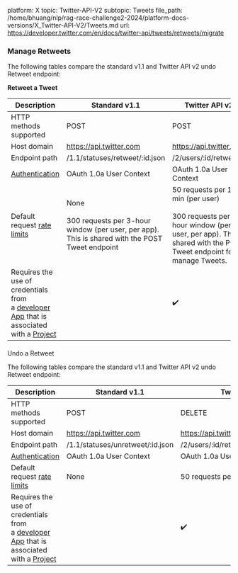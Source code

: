 platform: X
topic: Twitter-API-V2
subtopic: Tweets
file_path: /home/bhuang/nlp/rag-race-challenge2-2024/platform-docs-versions/X_Twitter-API-V2/Tweets.md
url: https://developer.twitter.com/en/docs/twitter-api/tweets/retweets/migrate


### Manage Retweets  

The following tables compare the standard v1.1 and Twitter API v2 undo Retweet endpoint:

**Retweet a Tweet**

| Description | Standard v1.1 | Twitter API v2 |
| --- | --- | --- |
| HTTP methods supported | POST | POST |
| Host domain | https://api.twitter.com | https://api.twitter.com |
| Endpoint path | /1.1/statuses/retweet/:id.json | /2/users/:id/retweets |
| [Authentication](https://developer.twitter.com/content/developer-twitter/en/docs/authentication) | OAuth 1.0a User Context | OAuth 1.0a User Context |
| Default request [rate limits](https://developer.twitter.com/content/developer-twitter/en/docs/rate-limits) | None<br><br>300 requests per 3-hour window (per user, per app). This is shared with the POST Tweet endpoint | 50 requests per 15 min (per user)<br><br>300 requests per 3-hour window (per user, per app). This is shared with the POST Tweet endpoint for manage Tweets. |
| Requires the use of credentials from a [developer App](https://developer.twitter.com/en/docs/apps) that is associated with a [Project](https://developer.twitter.com/en/docs/projects) |     | ✔️  |

####   
Undo a Retweet

The following tables compare the standard v1.1 and Twitter API v2 undo Retweet endpoint:

| Description | Standard v1.1 | Twitter API v2 |
| --- | --- | --- |
| HTTP methods supported | POST | DELETE |
| Host domain | https://api.twitter.com | https://api.twitter.com |
| Endpoint path | /1.1/statuses/unretweet/:id.json | /2/users/:id/retweets/:source\_tweet\_id |
| [Authentication](https://developer.twitter.com/content/developer-twitter/en/docs/authentication) | OAuth 1.0a User Context | OAuth 1.0a User Context |
| Default request [rate limits](https://developer.twitter.com/content/developer-twitter/en/docs/rate-limits) | None | 50 requests per 15 min (per user) |
| Requires the use of credentials from a [developer App](https://developer.twitter.com/en/docs/apps) that is associated with a [Project](https://developer.twitter.com/en/docs/projects) |     | ✔️  |